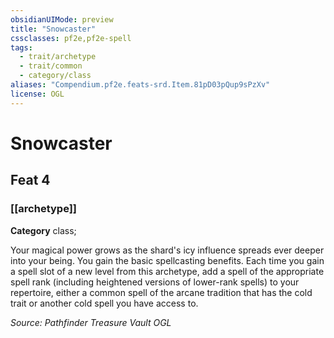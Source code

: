 ```yaml
---
obsidianUIMode: preview
title: "Snowcaster"
cssclasses: pf2e,pf2e-spell
tags:
  - trait/archetype
  - trait/common
  - category/class
aliases: "Compendium.pf2e.feats-srd.Item.81pD03pQup9sPzXv"
license: OGL
---
```

# Snowcaster
## Feat 4
### [[archetype]]

**Category** class; 




Your magical power grows as the shard's icy influence spreads ever deeper into your being. You gain the basic spellcasting benefits. Each time you gain a spell slot of a new level from this archetype, add a spell of the appropriate spell rank (including heightened versions of lower-rank spells) to your repertoire, either a common spell of the arcane tradition that has the cold trait or another cold spell you have access to.

*Source: Pathfinder Treasure Vault*
*OGL*